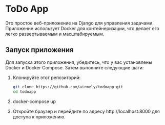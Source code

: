 # ToDo App

Это простое веб-приложение на Django для управления задачами. Приложение использует Docker для контейнеризации, что делает его легко развертываемым и масштабируемым.

## Запуск приложения

Для запуска этого приложения, убедитесь, что у вас установлены Docker и Docker Compose. Затем выполните следующие шаги:

1. Клонируйте этот репозиторий:

   ```bash
   git clone https://github.com/airmely/todoapp.git
   cd todoapp
2. docker-compose up
3. Откройте браузер и перейдите по адресу http://localhost:8000 для доступа к приложению.
